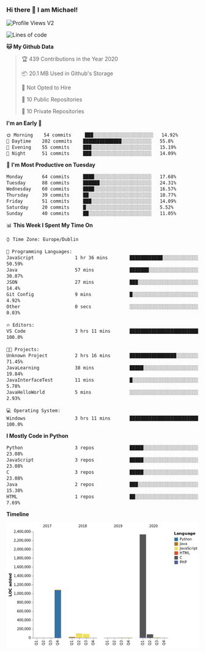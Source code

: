 ### Hi there 👋 I am Michael!

![Profile Views V2](https://komarev.com/ghpvc/?username=AppDevMichael)

<!--START_SECTION:waka-->
![Lines of code](https://img.shields.io/badge/From%20Hello%20World%20I%27ve%20Written-10.3%20million%20lines%20of%20code-blue)

**🐱 My Github Data** 

> 🏆 439 Contributions in the Year 2020
 > 
> 📦 20.1 MB Used in Github's Storage 
 > 
> 🚫 Not Opted to Hire
 > 
> 📜 10 Public Repositories
 > 
> 🔑 10 Private Repositories 

**I'm an Early 🐤** 

```text
🌞 Morning    54 commits     ███░░░░░░░░░░░░░░░░░░░░░░   14.92% 
🌆 Daytime    202 commits    ██████████████░░░░░░░░░░░   55.8% 
🌃 Evening    55 commits     ███░░░░░░░░░░░░░░░░░░░░░░   15.19% 
🌙 Night      51 commits     ███░░░░░░░░░░░░░░░░░░░░░░   14.09%

```
📅 **I'm Most Productive on Tuesday** 

```text
Monday       64 commits     ████░░░░░░░░░░░░░░░░░░░░░   17.68% 
Tuesday      88 commits     ██████░░░░░░░░░░░░░░░░░░░   24.31% 
Wednesday    60 commits     ████░░░░░░░░░░░░░░░░░░░░░   16.57% 
Thursday     39 commits     ██░░░░░░░░░░░░░░░░░░░░░░░   10.77% 
Friday       51 commits     ███░░░░░░░░░░░░░░░░░░░░░░   14.09% 
Saturday     20 commits     █░░░░░░░░░░░░░░░░░░░░░░░░   5.52% 
Sunday       40 commits     ██░░░░░░░░░░░░░░░░░░░░░░░   11.05%

```


📊 **This Week I Spent My Time On** 

```text
⌚︎ Time Zone: Europe/Dublin

💬 Programming Languages: 
JavaScript               1 hr 36 mins        ████████████░░░░░░░░░░░░░   50.59% 
Java                     57 mins             ███████░░░░░░░░░░░░░░░░░░   30.07% 
JSON                     27 mins             ███░░░░░░░░░░░░░░░░░░░░░░   14.4% 
Git Config               9 mins              █░░░░░░░░░░░░░░░░░░░░░░░░   4.92% 
Other                    0 secs              ░░░░░░░░░░░░░░░░░░░░░░░░░   0.03%

🔥 Editors: 
VS Code                  3 hrs 11 mins       █████████████████████████   100.0%

🐱‍💻 Projects: 
Unknown Project          2 hrs 16 mins       █████████████████░░░░░░░░   71.45% 
JavaLearning             38 mins             █████░░░░░░░░░░░░░░░░░░░░   19.84% 
JavaInterfaceTest        11 mins             █░░░░░░░░░░░░░░░░░░░░░░░░   5.78% 
JavaHelloWorld           5 mins              ░░░░░░░░░░░░░░░░░░░░░░░░░   2.93%

💻 Operating System: 
Windows                  3 hrs 11 mins       █████████████████████████   100.0%

```

**I Mostly Code in Python** 

```text
Python                   3 repos             █████░░░░░░░░░░░░░░░░░░░░   23.08% 
JavaScript               3 repos             █████░░░░░░░░░░░░░░░░░░░░   23.08% 
C                        3 repos             █████░░░░░░░░░░░░░░░░░░░░   23.08% 
Java                     2 repos             ███░░░░░░░░░░░░░░░░░░░░░░   15.38% 
HTML                     1 repos             ██░░░░░░░░░░░░░░░░░░░░░░░   7.69%

```


**Timeline**

![Chart not found](https://github.com/AppDevMichael/AppDevMichael/blob/master/charts/bar_graph.png) 


<!--END_SECTION:waka-->

